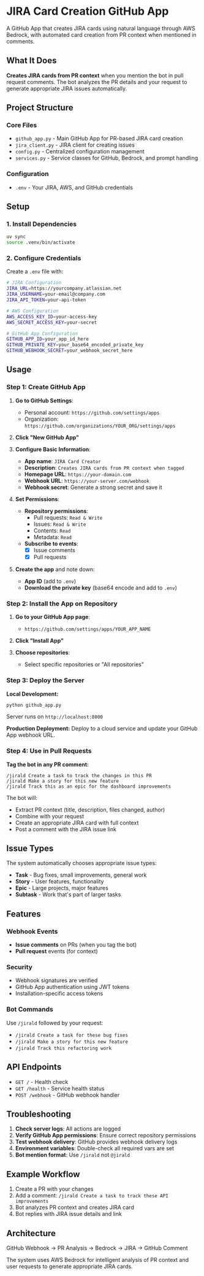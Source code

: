 # JIRA Card Creation GitHub App

A GitHub App that creates JIRA cards using natural language through AWS Bedrock, with automated card creation from PR context when mentioned in comments.

## What It Does

**Creates JIRA cards from PR context** when you mention the bot in pull request comments. The bot analyzes the PR details and your request to generate appropriate JIRA issues automatically.

## Project Structure

### Core Files
- `github_app.py` - Main GitHub App for PR-based JIRA card creation
- `jira_client.py` - JIRA client for creating issues
- `config.py` - Centralized configuration management
- `services.py` - Service classes for GitHub, Bedrock, and prompt handling

### Configuration
- `.env` - Your JIRA, AWS, and GitHub credentials

## Setup

### 1. Install Dependencies

```bash
uv sync
source .venv/bin/activate
```

### 2. Configure Credentials

Create a `.env` file with:

```bash
# JIRA Configuration
JIRA_URL=https://yourcompany.atlassian.net
JIRA_USERNAME=your-email@company.com
JIRA_API_TOKEN=your-api-token

# AWS Configuration
AWS_ACCESS_KEY_ID=your-access-key
AWS_SECRET_ACCESS_KEY=your-secret

# GitHub App Configuration
GITHUB_APP_ID=your_app_id_here
GITHUB_PRIVATE_KEY=your_base64_encoded_private_key
GITHUB_WEBHOOK_SECRET=your_webhook_secret_here
```

## Usage

### Step 1: Create GitHub App

1. **Go to GitHub Settings**:
   - Personal account: `https://github.com/settings/apps`
   - Organization: `https://github.com/organizations/YOUR_ORG/settings/apps`

2. **Click "New GitHub App"**

3. **Configure Basic Information**:
   - **App name**: `JIRA Card Creator`
   - **Description**: `Creates JIRA cards from PR context when tagged`
   - **Homepage URL**: `https://your-domain.com`
   - **Webhook URL**: `https://your-server.com/webhook`
   - **Webhook secret**: Generate a strong secret and save it

4. **Set Permissions**:
   - **Repository permissions**:
     - Pull requests: `Read & Write`
     - Issues: `Read & Write` 
     - Contents: `Read`
     - Metadata: `Read`
   - **Subscribe to events**:
     - [x] Issue comments
     - [x] Pull requests

5. **Create the app** and note down:
   - **App ID** (add to `.env`)
   - **Download the private key** (base64 encode and add to `.env`)

### Step 2: Install the App on Repository

1. **Go to your GitHub App page**:
   - `https://github.com/settings/apps/YOUR_APP_NAME`

2. **Click "Install App"**

3. **Choose repositories**:
   - Select specific repositories or "All repositories"

### Step 3: Deploy the Server

**Local Development:**
```bash
python github_app.py
```
Server runs on `http://localhost:8000`

**Production Deployment:**
Deploy to a cloud service and update your GitHub App webhook URL.

### Step 4: Use in Pull Requests

**Tag the bot in any PR comment:**
```
/jirald Create a task to track the changes in this PR
/jirald Make a story for this new feature
/jirald Track this as an epic for the dashboard improvements
```

The bot will:
- Extract PR context (title, description, files changed, author)
- Combine with your request
- Create an appropriate JIRA card with full context
- Post a comment with the JIRA issue link

## Issue Types

The system automatically chooses appropriate issue types:
- **Task** - Bug fixes, small improvements, general work
- **Story** - User features, functionality
- **Epic** - Large projects, major features
- **Subtask** - Work that's part of larger tasks

## Features

### Webhook Events
- **Issue comments** on PRs (when you tag the bot)
- **Pull request** events (for context)

### Security
- Webhook signatures are verified
- GitHub App authentication using JWT tokens
- Installation-specific access tokens

### Bot Commands
Use `/jirald` followed by your request:
- `/jirald Create a task for these bug fixes`
- `/jirald Make a story for this new feature`
- `/jirald Track this refactoring work`

## API Endpoints

- `GET /` - Health check
- `GET /health` - Service health status
- `POST /webhook` - GitHub webhook handler

## Troubleshooting

1. **Check server logs**: All actions are logged
2. **Verify GitHub App permissions**: Ensure correct repository permissions
3. **Test webhook delivery**: GitHub provides webhook delivery logs
4. **Environment variables**: Double-check all required vars are set
5. **Bot mention format**: Use `/jirald` not `@jirald`

## Example Workflow

1. Create a PR with your changes
2. Add a comment: `/jirald Create a task to track these API improvements`
3. Bot analyzes PR context and creates JIRA card
4. Bot replies with JIRA issue details and link

## Architecture

GitHub Webhook → PR Analysis → Bedrock → JIRA → GitHub Comment

The system uses AWS Bedrock for intelligent analysis of PR context and user requests to generate appropriate JIRA cards.